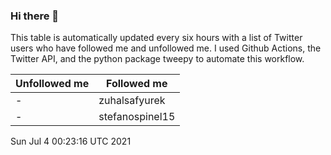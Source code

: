 ### Hi there 👋

This table is automatically updated every six hours with a list of Twitter users who have followed me and unfollowed me. I used Github Actions, the Twitter API, and the python package tweepy to automate this workflow.

| Unfollowed me |  Followed me |
| --- | --- |
|-|zuhalsafyurek|
|-|stefanospinel15|
Sun Jul  4 00:23:16 UTC 2021
